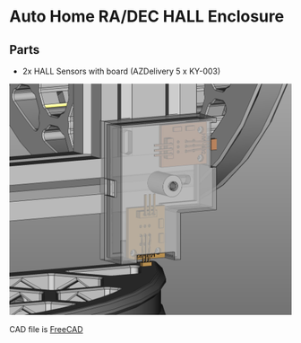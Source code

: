 # Auto Home RA/DEC HALL Enclosure

## Parts
* 2x HALL Sensors with board (AZDelivery 5 x KY-003)

![Preview](./preview.jpg "Preview")

CAD file is [FreeCAD](https://www.freecad.org/)